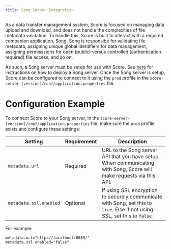 ```yaml
---
title: Song Server Integration
---
```


As a data transfer management system, Score is focused on managing data upload and download, and does not handle the complexities of file metadata validation. To handle this, Score is built to interact with a required companion application, [Song](/documentation/song).  Song is responsibe for validating file metadata, assigning unique global identifiers for data management, assigning permisssions for open (public) versus controlled (authentication required) file access, and so on.

As such, a Song server must be setup for use with Score.  See [here](/documentation/song/installation/installation/) for instructions on how to deploy a Song server.  Once the Song server is setup, Score can be configured to connect to it using the `prod` profile in the `score-server-[version]/conf/application.properties` file.

# Configuration Example

To connect Score to your Song server, in the `score-server-[version]/conf/application.properties` file, make sure the `prod` profile exists and configure these settings:

| Setting | Requirement | Description |
|---------|-------------|-------------|
| `metadata.url` | Required | URL to the Song server API that you have setup. When communicating with Song, Score will make requests via this API. |
| `metadata.ssl.enabled` | Optional | If using SSL encryption to securely communicate with Song, set this to `true`.  Else if not using SSL, set this to `false.` |

For example:

```shell
metadata.url="http://localhost:8089/"
metadata.ssl.enabled="false"
```